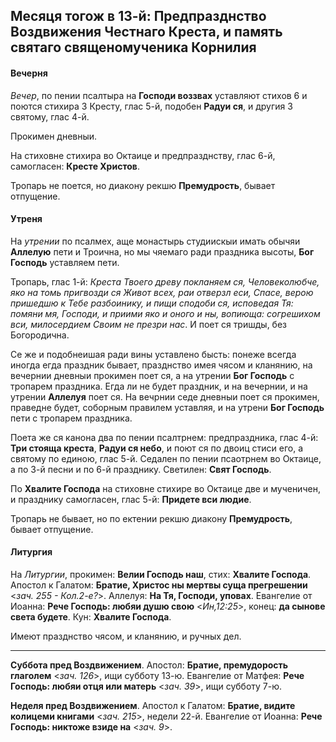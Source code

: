 
## Месяця тогож в 13-й: Предпразднство Воздвижения Честнаго Креста, и память святаго священомученика Корнилия

#### Вечерня

*Вечер*, по пении псалтыра на **Господи воззвах** уставляют стихов 6 и поются стихира 3 Кресту, 
глас 5-й, подобен **Радуи ся**, и другия 3 святому, глас 4-й. 

Прокимен дневныи. 

На стиховне стихира во Октаице и предпразднству, глас 6-й, самогласен: **Кресте Христов**. 

Тропарь не поется, но диакону рекшю **Премудрость**, бывает отпущение. 

#### Утреня

На *утрении* по псалмех, аще монастырь студиискыи имать обычяи **Аллелую** пети и Троична, 
но мы чяемаго ради праздника высоты, **Бог Господь** уставляем пети. 

Тропарь, глас 1-й: *Креста Твоего древу покланяем ся, Человеколюбче, яко на томь пригвозди ся 
Живот всех, раи отверзл еси, Спасе, верою пришедшю к Тебе разбоинику, и пищи сподоби ся, 
исповедая Тя: помяни мя, Господи, и приими яко и оного и ны, вопиюща: согрешихом вси, 
милосердием Своим не презри нас*. И поет ся тришды, без Богородична. 

Се же и подобнеишая ради вины уставлено бысть: понеже всегда иногда егда праздник бывает, 
празднство имея чясом и кланянию, на вечернии дневныи прокимен поет ся, а на утрении 
**Бог Господь** с тропарем праздника. Егда ли не будет праздник, и на вечернии, и на утрении 
**Аллелуя** поет ся. На вечрнии седе дневныи поет ся прокимен, праведне будет, соборным 
правилем уставляя, и на утрени **Бог Господь** пети с тропарем праздника.   

Поета же ся канона два по пении псалтрнем: предпраздника, глас 4-й: **Три стояща креста**, 
**Радуи ся небо**, и поют ся по двоиц стиси его, а святому по единою, глас 5-й. 
Седален по пении псаотрнем во Октаице, а по 3-й песни и по 6-й празднику. 
Светилен: **Свят Господь**. 

По **Хвалите Господа** на стиховне стихире во Октаице две и мученичен, и празднику 
самогласен, глас 5-й: **Придете вси людие**. 

Тропарь не бывает, но по ектении рекшю диакону **Премудрость**, бывает отпущение. 

#### Литургия

На *Литургии*, прокимен: **Велии Господь наш**, стих: **Хвалите Господа**. 
Апостол к Галатом: **Братие, Христос ны мертвы суща прегрешении** <*зач. 255 - Кол.2-е?*>. 
Аллелуя: **На Тя, Господи, уповах**. 
Евангелие от Иоанна: **Рече Господь: любяи душю свою** <*Ин,12:25*>, конец: **да сынове света будете**. 
Кун: **Хвалите Господа**. 

Имеют празднство чясом, и кланянию, и ручных дел.

---

**Суббота пред Воздвижением**. Апостол: **Братие, премудорость глаголем** <*зач. 126*>, ищи 
субботу 13-ю. Евангелие от Матфея: **Рече Господь: любяи отця или матерь** <*зач. 39*>, ищи 
субботу 7-ю.

**Неделя пред Воздвижением**. Апостол к Галатом: **Братие, видите колицеми книгами**  <*зач. 215*>, 
недели 22-й. Евангелие от Иоанна: **Рече Господь: никтоже взиде на**  <*зач. 9*>.
